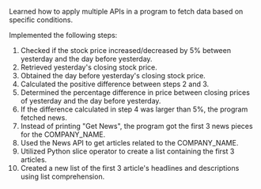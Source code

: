Learned how to apply multiple APIs in a program to fetch data based on specific conditions.

Implemented the following steps:

1. Checked if the stock price increased/decreased by 5% between yesterday and the day before yesterday.
2. Retrieved yesterday's closing stock price.
3. Obtained the day before yesterday's closing stock price.
4. Calculated the positive difference between steps 2 and 3.
5. Determined the percentage difference in price between closing prices of yesterday and the day before yesterday.
6. If the difference calculated in step 4 was larger than 5%, the program fetched news.
7. Instead of printing "Get News", the program got the first 3 news pieces for the COMPANY_NAME.
8. Used the News API to get articles related to the COMPANY_NAME.
9. Utilized Python slice operator to create a list containing the first 3 articles.
10. Created a new list of the first 3 article's headlines and descriptions using list comprehension.
